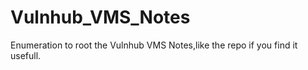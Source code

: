 # Vulnhub_VMS_Notes
Enumeration to root the Vulnhub VMS Notes,like the repo if you find it usefull.
